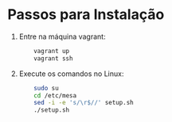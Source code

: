 # Passos para Instalação

1. Entre na máquina vagrant:

    ``` powershell
        vagrant up
        vagrant ssh
    ```

2. Execute os comandos no Linux: 

    ``` bash
        sudo su
        cd /etc/mesa
        sed -i -e 's/\r$//' setup.sh
        ./setup.sh
    ```